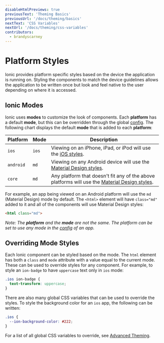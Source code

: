 ```yaml
---
disableHtmlPreviews: true
previousText: 'Theming Basics'
previousUrl: '/docs/theming/basics'
nextText: 'CSS Variables'
nextUrl: '/docs/theming/css-variables'
contributors:
  - brandyscarney
---
```


# Platform Styles

Ionic provides platform specific styles based on the device the application is running on. Styling the components to match the device guidelines allows the application to be written once but look and feel native to the user depending on where it is accessed.

## Ionic Modes

Ionic uses **modes** to customize the look of components. Each **platform** has a default **mode**, but this can be overridden through the global [config](../utilities/config). The following chart displays the default **mode** that is added to each **platform**:

| Platform  | Mode  | Description                                                                                                                      |
| --------- | ----- | -------------------------------------------------------------------------------------------------------------------------------- |
| `ios`     | `ios` | Viewing on an iPhone, iPad, or iPod will use the [iOS styles](https://www.apple.com/ios).                                        |
| `android` | `md`  | Viewing on any Android device will use the [Material Design styles](https://material.io/guidelines/).                            |
| `core`    | `md`  | Any platform that doesn't fit any of the above platforms will use the [Material Design styles](https://material.io/guidelines/). |


For example, an app being viewed on an Android platform will use the `md` (Material Design) mode by default. The `<html>` element will have `class="md"` added to it and all of the components will use Material Design styles:

```html
<html class="md">
```

*Note: The **platform** and the **mode** are not the same. The platform can be set to use any mode in the [config](../utilities/config) of an app.*

## Overriding Mode Styles

Each Ionic component can be styled based on the mode. The `html` element has both a `class` and `mode` attribute with a value equal to the current mode. These can be used to override styles for any component. For example, to style an `ion-badge` to have `uppercase` text only in `ios` mode:

```css
.ios ion-badge {
  text-transform: uppercase;
}
```

There are also many global CSS variables that can be used to override the styles. To style the background color for an `ios` app, the following can be written:

```css
.ios {
  --ion-background-color: #222;
}
```

For a list of all global CSS variables to override, see [Advanced Theming](/docs/theming/advanced).
